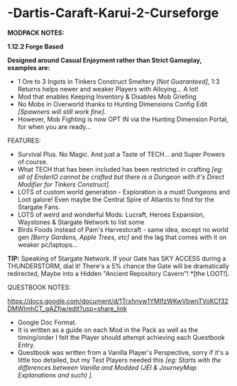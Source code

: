 ﻿# -Dartis-Caraft-Karui-2-Curseforge

**MODPACK NOTES:**

**1.12.2 Forge Based**

**Designed around Casual Enjoyment rather than Strict Gameplay, examples are:**

- 1 Ore to 3 Ingots in Tinkers Construct Smeltery *[Not Guaranteed]*, 1:3 Returns helps newer and weaker Players with Alloying... A lot!
- Mod that enables Keeping Inventory & Disables Mob Griefing
- No Mobs in Overworld thanks to Hunting Dimensions Config Edit *[Spawners will still work fine]*.
- However, Mob Fighting is now OPT IN via the Hunting Dimension Portal, for when you are ready...

FEATURES:

- Survival Plus. No Magic. And just a Taste of TECH... and Super Powers of course.
- What TECH that has been included has been restricted in crafting _[eg: all of EnderIO cannot be crafted but there is a Dungeon with it's Direct Modifier for Tinkers Construct]_.
- LOTS of custom world generation - Exploration is a must! Dungeons and Loot galore! Even maybe the Central Spire of Atlantis to find for the Stargate Fans.
- LOTS of weird and wonderful Mods: Lucraft, Heroes Expansion, Waystones & Stargate Network to list some
- Birds Foods instead of Pam's Harvestcraft - same idea, except no world gen _[Berry Gardens, Apple Trees, etc]_ and the lag that comes with it on weaker pc/laptops...

**TIP:** Speaking of Stargate Network. If your Gate has SKY ACCESS during a THUNDERSTORM, dial it! There's a 5% chance the Gate will be dramatically redirected, Maybe into a Hidden "Ancient Repository Cavern"! *[the LOOT!].

QUESTBOOK NOTES:

https://docs.google.com/document/d/1Trxhnyw1YMIfzWKwVbwnTVoKCf32DMWlmhCT_gAZfjw/edit?usp=share_link
 
- Google Doc Format.
- It is written as a guide on each Mod in the Pack as well as the timing/order I felt the Player should attempt achieving each Questbook Entry.
- Questbook was written from a Vanilla Player's Perspective, sorry if it's a little too detailed, but my Test Players needed this _[eg: Starts with the differences between Vanilla and Modded (JEI & JourneyMap Explanations and such) ]_.
